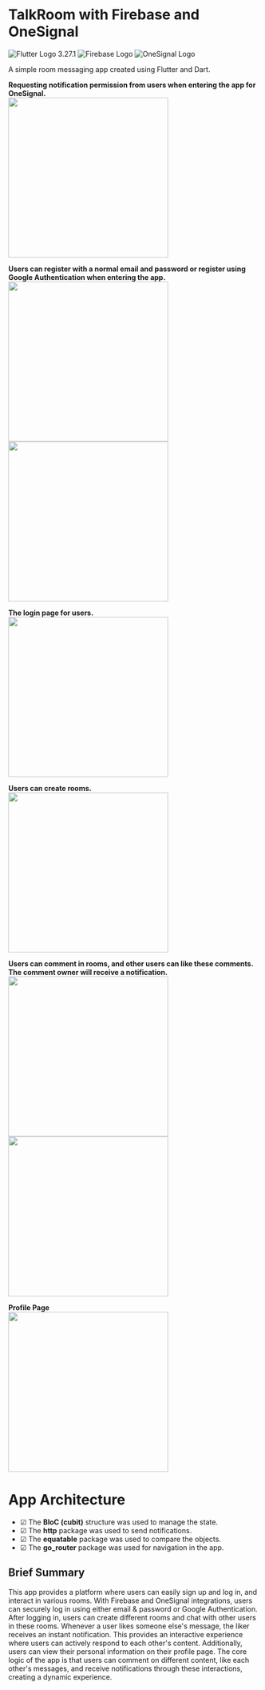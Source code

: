 # TalkRoom with Firebase and OneSignal

![Flutter Logo](https://img.icons8.com/?size=48&id=7I3BjCqe9rjG&format=png) 3.27.1 ![Firebase Logo](https://img.icons8.com/?size=48&id=62452&format=png)  ![OneSignal Logo](https://img.icons8.com/?size=48&id=LEgCLBzQop5Z&format=png) 

A simple room messaging app created using Flutter and Dart.

**Requesting notification permission from users when entering the app for OneSignal.**
<br/>
<img src="https://github.com/user-attachments/assets/9ecc1e06-b039-49de-b4bf-875d1e7c158a"  width="320">

**Users can register with a normal email and password or register using Google Authentication when entering the app.**
<br/>
<img src="https://github.com/user-attachments/assets/d12df783-84b4-4516-8e6a-8623767e1d96"  width="320"> <img src="https://github.com/user-attachments/assets/67584f26-b9cb-4cf8-a8a9-08a4a4e942c0"  width="320">

**The login page for users.**
<br/>
<img src="https://github.com/user-attachments/assets/541447b4-0a53-4bed-8e1b-60059698bb94"  width="320">

**Users can create rooms.**
<br/>
<img src="https://github.com/user-attachments/assets/3fd2659b-5977-41f7-91ba-afc82dec5743"  width="320">

**Users can comment in rooms, and other users can like these comments. The comment owner will receive a notification.**
<br/>
<img src="https://github.com/user-attachments/assets/9ce284aa-861d-4ba0-ba9f-6738c50817dd"  width="320"> <img src="https://github.com/user-attachments/assets/4118803b-1177-4d23-b36d-7db6ba058ed1"  width="320">

**Profile Page**
<br/>
<img src="https://github.com/user-attachments/assets/6c579653-4bbe-4ae0-a45b-0e2eaade2301"  width="320">

# App Architecture

- &#9745; The **BloC (cubit)** structure was used to manage the state.
- &#9745; The **http** package was used to send notifications.
- &#9745; The **equatable** package was used to compare the objects.
- &#9745; The **go_router** package was used for navigation in the app.

## Brief Summary

This app provides a platform where users can easily sign up and log in, and interact in various rooms. With Firebase and OneSignal integrations, users can securely log in using either email & password or Google Authentication.
After logging in, users can create different rooms and chat with other users in these rooms. Whenever a user likes someone else's message, the liker receives an instant notification. This provides an interactive experience where users can actively respond to each other's content.
Additionally, users can view their personal information on their profile page.
The core logic of the app is that users can comment on different content, like each other's messages, and receive notifications through these interactions, creating a dynamic experience.
